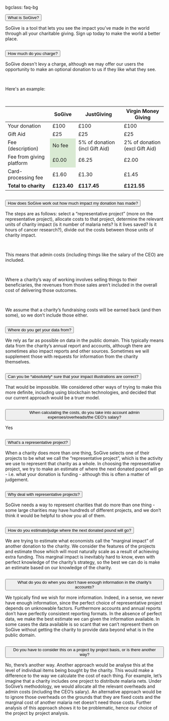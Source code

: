 bgclass: faq-bg

<div class="faq-bg">
</div>

<div class="col-md-12">
	<div class="col-md-offset-1 col-md-10">
		<div id="faqsection">
			<button class="accordion btn-lg black-font btn-accordion">What is SoGive?<span class="pull-right glyphicon glyphicon-plus"></span></button>
			<div class="panel">
				<p class="font-18 black-font">SoGive is a tool that lets you see the impact you’ve made in the world through all your charitable giving. Sign up today to make the world a better place.</p>
			</div>
			<!-- Cheap vertical space, you can increase or decrease it by changing the em level-->
			<div class="col-xs-12" style="height:1em;">
			<!-- End of cheap vertical space -->
			</div>
			<button class="accordion btn-lg black-font btn-accordion">How much do you charge?<span class="pull-right glyphicon glyphicon-plus"></span></button>
			<div class="panel">
				<p class="font-18 black-font">SoGive doesn't levy a charge, although we may offer our users the opportunity to make an optional donation to us if they like what they see.</p>
				<br>
				<p class="text-muted">Here's an example:</p>
				<br>
				<table class="table table-bordered">
					<thead>
						<tr>
							<th></th>
							<th>SoGive</th>
							<th>JustGiving</th>
							<th>Virgin Money Giving</th>
						</tr>
					</thead>
					<tbody>
						<tr>
							<td>Your donation</td>
							<td>£100</td>
							<td>£100</td>
							<td>£100</td>
						</tr>
						<tr>
							<td>Gift Aid</td>
							<td>£25</td>
							<td>£25</td>
							<td>£25</td>
						</tr>
						<tr>
							<td>Fee (description)</td>
							<td bgcolor="#D9EAD3">No fee</td>
							<td>5% of donation (incl Gift Aid)</td>
							<td>2% of donation (excl Gift Aid)</td>
						</tr>
						<tr>
							<td>Fee from giving platform</td>
							<td bgcolor="#D9EAD3">£0.00</td>
							<td>£6.25</td>
							<td>£2.00</td>
						</tr>
						<tr>
							<td>Card-processing fee</td>
							<td>£1.60</td>
							<td>£1.30</td>
							<td>£1.45</td>
						</tr>
						<tr>
							<td style="font-weight:bold">Total to charity</td>
							<td style="font-weight:bold">£123.40</td>
							<td style="font-weight:bold">£117.45</td>
							<td style="font-weight:bold">£121.55</td>
						</tr>
					</tbody>
				</table>
			</div>
			<!-- Cheap vertical space, you can increase or decrease it by changing the em level-->
			<div class="col-xs-12" style="height:1em;">
			</div>
			<!-- End of cheap vertical space -->
			<button class="accordion btn-lg black-font btn-accordion">How does SoGive work out how much impact my donation has made?<span class="pull-right glyphicon glyphicon-plus"></span></button>
			<div class="panel">
				<p class="font-18 black-font">
					The steps are as follows: select a “representative project” (more on the representative project), allocate costs to that project, determine the relevant units of charity impact (is it number of malaria nets? Is it lives saved? Is it hours of cancer research?), divide out the costs between those units of charity impact.
				</p>
				<br>
				<p class="font-18 black-font">
					This means that admin costs (including things like the salary of the CEO) are included.
				</p>
				<br>
				<p class="font-18 black-font">
					Where a charity’s way of working involves selling things to their beneficiaries, the revenues from those sales aren’t included in the overall cost of delivering those outcomes.
				</p>
				<br>
				<p class="font-18 black-font">
					We assume that a charity’s fundraising costs will be earned back (and then some), so we don’t include those either.
				</p>
			</div>
			<!-- Cheap vertical space, you can increase or decrease it by changing the em level-->
			<div class="col-xs-12" style="height:1em;">
			</div>
			<!-- End of cheap vertical space -->
			<button class="accordion btn-lg black-font btn-accordion">Where do you get your data from?<span class="pull-right glyphicon glyphicon-plus"></span></button>
			<div class="panel">
				<p class="font-18 black-font">
					We rely as far as possible on data in the public domain. This typically means data from the charity’s annual report and accounts, although there are sometimes also impact reports and other sources. Sometimes we will supplement those with requests for information from the charity themselves.
				</p>
			</div>
			<!-- Cheap vertical space, you can increase or decrease it by changing the em level-->
			<div class="col-xs-12" style="height:1em;">
			</div>
			<!-- End of cheap vertical space -->
			<button class="accordion btn-lg black-font btn-accordion">Can you be *absolutely* sure that your impact illustrations are correct?<span class="pull-right glyphicon glyphicon-plus"></span></button>
			<div class="panel">
				<p class="font-18 black-font">
					That would be impossible. We considered other ways of trying to make this more definite, including using blockchain technologies, and decided that our current approach would be a truer model.
				</p>
			</div>
			<!-- Cheap vertical space, you can increase or decrease it by changing the em level-->
			<div class="col-xs-12" style="height:1em;">
			</div>
			<!-- End of cheap vertical space -->
			<button class="accordion btn-lg black-font btn-accordion">When calculating the costs, do you take into account admin expenses/overheads/the CEO’s salary?<span class="pull-right glyphicon glyphicon-plus"></span></button>
			<div class="panel">
				<p class="font-18 black-font">
					Yes
				</p>
			</div>
			<!-- Cheap vertical space, you can increase or decrease it by changing the em level-->
			<div class="col-xs-12" style="height:1em;">
			</div>
			<!-- End of cheap vertical space -->
			<button class="accordion btn-lg black-font btn-accordion">What’s a representative project?<span class="pull-right glyphicon glyphicon-plus"></span></button>
			<div class="panel">
				<p class="font-18 black-font">
					When a charity does more than one thing, SoGive selects one of their projects to be what we call the “representative project”, which is the activity we use to represent that charity as a whole. In choosing the representative project, we try to make an estimate of where the next donated pound will go - i.e. what your donation is funding - although this is often a matter of judgement.
				</p>
			</div>
			<!-- Cheap vertical space, you can increase or decrease it by changing the em level-->
			<div class="col-xs-12" style="height:1em;">
			</div>
			<!-- End of cheap vertical space -->
			<button class="accordion btn-lg black-font btn-accordion">Why deal with representative projects?<span class="pull-right glyphicon glyphicon-plus"></span></button>
			<div class="panel">
				<p class="font-18 black-font">
					SoGive needs a way to represent charities that do more than one thing - some large charities may have hundreds of different projects, and we don’t think it would be helpful to show you all of them.
				</p>
			</div>
			<!-- Cheap vertical space, you can increase or decrease it by changing the em level-->
			<div class="col-xs-12" style="height:1em;">
			</div>
			<!-- End of cheap vertical space -->
			<button class="accordion btn-lg black-font btn-accordion">How do you estimate/judge where the next donated pound will go?<span class="pull-right glyphicon glyphicon-plus"></span></button>
			<div class="panel">
				<p class="font-18 black-font">
					We are trying to estimate what economists call the “marginal impact” of another donation to the charity. We consider the features of the projects and estimate those which will most naturally scale as a result of achieving extra funding. This marginal impact is inevitably hard to know, even with perfect knowledge of the charity’s strategy, so the best we can do is make an estimate based on our knowledge of the charity.
				</p>
			</div>
			<!-- Cheap vertical space, you can increase or decrease it by changing the em level-->
			<div class="col-xs-12" style="height:1em;">
			</div>
			<!-- End of cheap vertical space -->
			<button class="accordion btn-lg black-font btn-accordion">What do you do when you don’t have enough information in the charity’s accounts?<span class="pull-right glyphicon glyphicon-plus"></span></button>
			<div class="panel">
				<p class="font-18 black-font">
					We typically find we wish for more information. Indeed, in a sense, we never have enough information, since the perfect choice of representative project depends on unknowable factors. Furthermore accounts and annual reports don’t have perfectly consistent reporting formats. In the absence of perfect data, we make the best estimate we can given the information available. In some cases the data available is so scant that we can’t represent them on SoGive without getting the charity to provide data beyond what is in the public domain.
				</p>
			</div>
			<!-- Cheap vertical space, you can increase or decrease it by changing the em level-->
			<div class="col-xs-12" style="height:1em;">
			</div>
			<!-- End of cheap vertical space -->
			<button class="accordion btn-lg black-font btn-accordion">Do you have to consider this on a project by project basis, or is there another way?<span class="pull-right glyphicon glyphicon-plus"></span></button>
			<div class="panel">
				<p class="font-18 black-font">
					No, there’s another way. Another approach would be analyse this at the level of individual items being bought by the charity. This would make a difference to the way we calculate the cost of each thing. For example, let’s imagine that a charity includes one project to distribute malaria nets. Under SoGive’s methodology, we would allocate all the relevant overheads and admin costs (including the CEO’s salary). An alternative approach would be to ignore those overheads on the grounds that they are fixed costs and the marginal cost of another malaria net doesn’t need those costs. Further analysis of this approach shows it to be problematic, hence our choice of the project by project analysis.
				</p>
			</div>
		</div>
	</div>
</div>